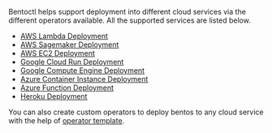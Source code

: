 Bentoctl helps support deployment into different cloud services via the different operators available. All the supported services are listed below. 

- [AWS Lambda Deployment](./aws-lambda.md)
- [AWS Sagemaker Deployment](./aws-sagemaker.md)
- [AWS EC2 Deployment](./aws-ec2.md)
- [Google Cloud Run Deployment](./google-cloud-run.md)
- [Google Compute Engine Deployment](./google-compute-engine.md)
- [Azure Container Instance Deployment](./azure-container-instance.md)
- [Azure Function Deployment](./azure-function.md)
- [Heroku Deployment](./heroku.md)

You can also create custom operators to deploy bentos to any cloud service with the help of [operator template](https://github.com/bentoml/bentoctl-operator-template). 
